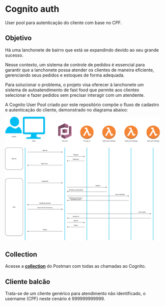 # Cognito auth

User pool para autenticação do cliente com base no CPF.

## Objetivo

Há uma lanchonete de bairro que está se expandindo devido ao seu grande sucesso.

Nesse contexto, um sistema de controle de pedidos é essencial para garantir que a lanchonete possa atender os clientes
de maneira eficiente, gerenciando seus pedidos e estoques de forma adequada.

Para solucionar o problema, o projeto visa oferecer à lanchonete um sistema de autoatendimento de fast food que permite
aos clientes selecionar e fazer pedidos sem precisar interagir com um atendente.

A Cognito User Pool criado por este repositório compõe o fluxo de cadastro e autenticação do cliente, demonstrado no diagrama abaixo:

<p align = "center">
  <img src = assets/desenho-autenticacao.svg>
</p>

## Collection

Acesse a [**collection**](assets/collection/Lanchonete.postman_collection) do Postman com todas as chamadas ao Cognito.

## Cliente balcão

Trata-se de um cliente genérico para atendimento não identificado, o username (CPF) neste cenário é 999999999999.